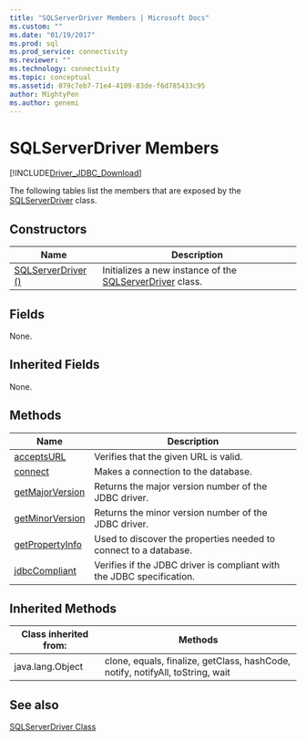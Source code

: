```yaml
---
title: "SQLServerDriver Members | Microsoft Docs"
ms.custom: ""
ms.date: "01/19/2017"
ms.prod: sql
ms.prod_service: connectivity
ms.reviewer: ""
ms.technology: connectivity
ms.topic: conceptual
ms.assetid: 079c7eb7-71e4-4109-83de-f6d785433c95
author: MightyPen
ms.author: genemi
---
```

# SQLServerDriver Members
[!INCLUDE[Driver_JDBC_Download](../../../includes/driver_jdbc_download.md)]

  The following tables list the members that are exposed by the [SQLServerDriver](../../../connect/jdbc/reference/sqlserverdriver-class.md) class.  
  
## Constructors  
  
|Name|Description|  
|----------|-----------------|  
|[SQLServerDriver ()](../../../connect/jdbc/reference/sqlserverdriver-constructor.md)|Initializes a new instance of the [SQLServerDriver](../../../connect/jdbc/reference/sqlserverdriver-class.md) class.|  
  
## Fields  
 None.  
  
## Inherited Fields  
 None.  
  
## Methods  
  
|Name|Description|  
|----------|-----------------|  
|[acceptsURL](../../../connect/jdbc/reference/acceptsurl-method-sqlserverdriver.md)|Verifies that the given URL is valid.|  
|[connect](../../../connect/jdbc/reference/connect-method-sqlserverdriver.md)|Makes a connection to the database.|  
|[getMajorVersion](../../../connect/jdbc/reference/getmajorversion-method-sqlserverdriver.md)|Returns the major version number of the JDBC driver.|  
|[getMinorVersion](../../../connect/jdbc/reference/getminorversion-method-sqlserverdriver.md)|Returns the minor version number of the JDBC driver.|  
|[getPropertyInfo](../../../connect/jdbc/reference/getpropertyinfo-method-sqlserverdriver.md)|Used to discover the properties needed to connect to a database.|  
|[jdbcCompliant](../../../connect/jdbc/reference/jdbccompliant-method-sqlserverdriver.md)|Verifies if the JDBC driver is compliant with the JDBC specification.|  
  
## Inherited Methods  
  
|Class inherited from:|Methods|  
|---------------------------|-------------|  
|java.lang.Object|clone, equals, finalize, getClass, hashCode, notify, notifyAll, toString, wait|  
  
## See also  
 [SQLServerDriver Class](../../../connect/jdbc/reference/sqlserverdriver-class.md)  
  
  
